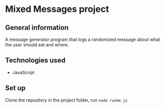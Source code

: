 # Mixed Messages project

## General information

A message generator program that logs a randomized message about what the user should eat and where.

## Technologies used

- JavaScript

## Set up

Clone the repository
in the project folder, run `node runme.js`
